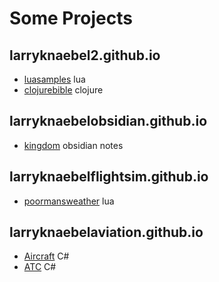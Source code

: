 # Some Projects

## larryknaebel2.github.io

- [luasamples](https://larryknaebel2.github.io/luasamples/) lua
- [clojurebible](https://larryknaebel2.github.io/clojure-bible/) clojure

## larryknaebelobsidian.github.io

- [kingdom](https://larryknaebel2obsidian.github.io) obsidian notes

## larryknaebelflightsim.github.io

- [poormansweather](https://larryknaebelflightsim.github.io/poormansweather/) lua

## larryknaebelaviation.github.io

- [Aircraft](https://larryknaebelaviation.github.io/Aircraft) C#
- [ATC](https://larryknaebelaviation.github.io/ATC) C#
  


